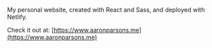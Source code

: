 My personal website, created with React and Sass, and deployed with Netlify.

Check it out at: [https://www.aaronparsons.me](https://www.aaronparsons.me)

